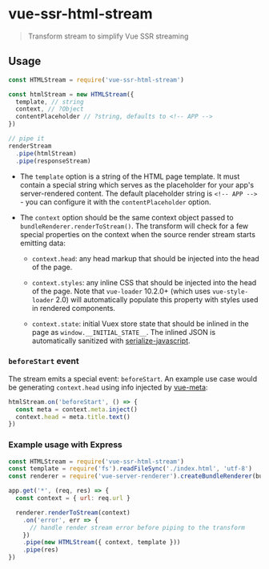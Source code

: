 # vue-ssr-html-stream

> Transform stream to simplify Vue SSR streaming

## Usage

``` js
const HTMLStream = require('vue-ssr-html-stream')

const htmlStream = new HTMLStream({
  template, // string
  context, // ?Object
  contentPlaceholder // ?string, defaults to <!-- APP -->
})

// pipe it
renderStream
  .pipe(htmlStream)
  .pipe(responseStream)
```

- The `template` option is a string of the HTML page template. It must contain a special string which serves as the placeholder for your app's server-rendered content. The default placeholder string is `<!-- APP -->` - you can configure it with the `contentPlaceholder` option.

- The `context` option should be the same context object passed to `bundleRenderer.renderToStream()`. The transform will check for a few special properties on the context when the source render stream starts emitting data:

  - `context.head`: any head markup that should be injected into the head of the page.

  - `context.styles`: any inline CSS that should be injected into the head of the page. Note that `vue-loader` 10.2.0+ (which uses `vue-style-loader` 2.0) will automatically populate this property with styles used in rendered components.

  - `context.state`: initial Vuex store state that should be inlined in the page as `window.__INITIAL_STATE__`. The inlined JSON is automatically sanitized with [serialize-javascript](https://github.com/yahoo/serialize-javascript).

### `beforeStart` event

The stream emits a special event: `beforeStart`. An example use case would be generating `context.head` using info injected by [vue-meta](https://github.com/declandewet/vue-meta):

``` js
htmlStream.on('beforeStart', () => {
  const meta = context.meta.inject()
  context.head = meta.title.text()
})
```

### Example usage with Express

``` js
const HTMLStream = require('vue-ssr-html-stream')
const template = require('fs').readFileSync('./index.html', 'utf-8')
const renderer = require('vue-server-renderer').createBundleRenderer(bundleCode)

app.get('*', (req, res) => {
  const context = { url: req.url }

  renderer.renderToStream(context)
    .on('error', err => {
      // handle render stream error before piping to the transform
    })
    .pipe(new HTMLStream({ context, template }))
    .pipe(res)
})
```
